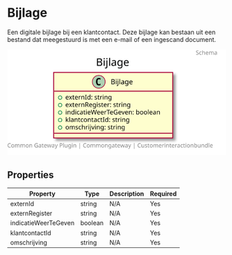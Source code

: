 # Bijlage

Een digitale bijlage bij een klantcontact. Deze bijlage kan bestaan uit een bestand dat meegestuurd is met een e-mail of een ingescand document.

![Class Diagram](https://github.com/CommonGateway/CustomerInteractionBundle/blob/main/docs/schema/klant.bijlage.svg)

## Properties

| Property | Type | Description | Required |
|----------|------|-------------|----------|
| externId | string | N/A | Yes |
| externRegister | string | N/A | Yes |
| indicatieWeerTeGeven | boolean | N/A | Yes |
| klantcontactId | string | N/A | Yes |
| omschrijving | string | N/A | Yes |
